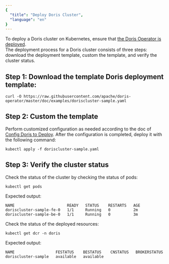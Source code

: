 ```yaml
---
{
  "title": "Deploy Doris Cluster",
  "language": "en"
}
---
```


<!-- 
Licensed to the Apache Software Foundation (ASF) under one
or more contributor license agreements.  See the NOTICE file
distributed with this work for additional information
regarding copyright ownership.  The ASF licenses this file
to you under the Apache License, Version 2.0 (the
"License"); you may not use this file except in compliance
with the License.  You may obtain a copy of the License at
  http://www.apache.org/licenses/LICENSE-2.0
Unless required by applicable law or agreed to in writing,
software distributed under the License is distributed on an
"AS IS" BASIS, WITHOUT WARRANTIES OR CONDITIONS OF ANY
KIND, either express or implied.  See the License for the
specific language governing permissions and limitations
under the License.
-->
To deploy a Doris cluster on Kubernetes, ensure that [the Doris Operator is deployed](install-doris-operator.md).  
The deployment process for a Doris cluster consists of three steps: download the deployment template, custom the template, and verify the cluster status.
## Step 1: Download the template Doris deployment template:
```shell
curl -O https://raw.githubusercontent.com/apache/doris-operator/master/doc/examples/doriscluster-sample.yaml
```
## Step 2: Custom the template
Perform customized configuration as needed according to the doc of [Config Doris to Deploy](./install-config-cluster.md). After the configuration is completed, deploy it with the following command:
```shell
kubectl apply -f doriscluster-sample.yaml
```
## Step 3: Verify the cluster status
Check the status of the cluster by checking the status of pods:
```shell
kubectl get pods
```
Expected output:
```shell
NAME                       READY   STATUS    RESTARTS   AGE
doriscluster-sample-fe-0   1/1     Running   0          2m
doriscluster-sample-be-0   1/1     Running   0          3m
```
Check the status of the deployed resources:
```shell
kubectl get dcr -n doris
```
Expected output:
```shell
NAME                  FESTATUS    BESTATUS    CNSTATUS   BROKERSTATUS
doriscluster-sample   available   available
```
